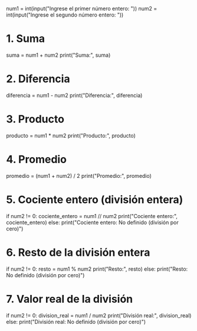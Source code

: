 num1 = int(input("Ingrese el primer número entero: "))
num2 = int(input("Ingrese el segundo número entero: "))

# 1. Suma
suma = num1 + num2
print("Suma:", suma)

# 2. Diferencia
diferencia = num1 - num2
print("Diferencia:", diferencia)

# 3. Producto
producto = num1 * num2
print("Producto:", producto)

# 4. Promedio
promedio = (num1 + num2) / 2
print("Promedio:", promedio)

# 5. Cociente entero (división entera)
if num2 != 0:
    cociente_entero = num1 // num2
    print("Cociente entero:", cociente_entero)
else:
    print("Cociente entero: No definido (división por cero)")

# 6. Resto de la división entera
if num2 != 0:
    resto = num1 % num2
    print("Resto:", resto)
else:
    print("Resto: No definido (división por cero)")

# 7. Valor real de la división
if num2 != 0:
    division_real = num1 / num2
    print("División real:", division_real)
else:
    print("División real: No definido (división por cero)")

